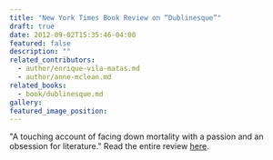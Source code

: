```yaml
---
title: "New York Times Book Review on “Dublinesque”"
draft: true
date: 2012-09-02T15:35:46-04:00
featured: false
description: ""
related_contributors:
  - author/enrique-vila-matas.md
  - author/anne-mclean.md
related_books:
  - book/dublinesque.md
gallery:
featured_image_position: 
---
```


"A touching account of facing down mortality with a passion and an obsession for literature." Read the entire review [here](http://www.nytimes.com/2012/09/02/books/review/dublinesque-by-enrique-vila-matas.html?_r=1). 

